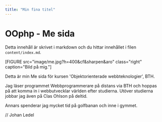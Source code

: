 ```yaml
---
title: "Min fina titel"
---
```

OOphp - Me sida
=========================

Detta innehåll är skrivet i markdown och du hittar innehållet i filen `content/index.md`.

[FIGURE src="image/me.jpg?h=400&cf&sharpen&aro" class="right" caption="Bild på mig."]


Detta är min Me sida för kursen 'Objektorienterade webbteknologier', BTH.

Jag läser programmet Webbprogrammerare på distans via BTH och hoppas på att komma in i webbutvecklar världen efter 
studierna. Utöver studierna jobbar jag även på Clas Ohlson på deltid.
  
Annars spenderar jag mycket tid på golfbanan och inne i gymmet.

// Johan Ledel

